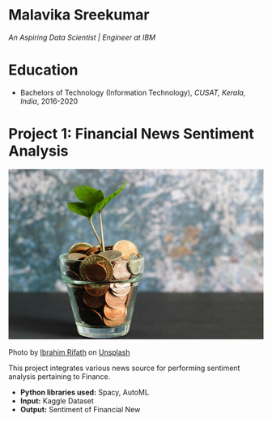 
# Malavika Sreekumar
*An Aspiring Data Scientist | Engineer at IBM*

# Education
* Bachelors of Technology (Information Technology), *CUSAT, Kerala, India*, 2016-2020

# Project 1: Financial News Sentiment Analysis

![alt text](visual-stories-micheile-ZVprbBmT8QA-unsplash.jpg)

Photo by <a href="https://unsplash.com/@photoripey?utm_source=unsplash&utm_medium=referral&utm_content=creditCopyText">Ibrahim Rifath</a> on <a href="https://unsplash.com/s/photos/finance?utm_source=unsplash&utm_medium=referral&utm_content=creditCopyText">Unsplash</a>



  

This project integrates various news source for performing sentiment analysis pertaining to Finance.
* **Python libraries used:** Spacy, AutoML
* **Input:** Kaggle Dataset
* **Output:** Sentiment of Financial New


